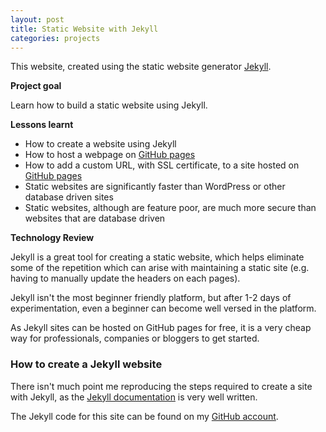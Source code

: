 ```yaml
---
layout: post
title: Static Website with Jekyll
categories: projects
---
```

This website, created using the static website generator <a href="https://jekyllrb.com">Jekyll</a>.

<!-- more -->
<b>Project goal</b> 

Learn how to build a static website using Jekyll. 

<b>Lessons learnt</b>
<ul>
	<li>How to create a website using Jekyll</li>
	<li>How to host a webpage on <a href="https://pages.github.com/">GitHub pages</a></li>
	<li>How to add a custom URL, with SSL certificate, to a site hosted on <a href="https://pages.github.com/">GitHub pages</a></li>
	<li>Static websites are significantly faster than WordPress or other database driven sites</li>
	<li>Static websites, although are feature poor, are much more secure than websites that are database driven</li>
</ul>

<b>Technology Review</b>

Jekyll is a great tool for creating a static website, which helps eliminate some of the repetition which can arise with maintaining a static site (e.g. having to manually update the headers on each pages).

Jekyll isn't the most beginner friendly platform, but after 1-2 days of experimentation, even a beginner can become well versed in the platform.

As Jekyll sites can be hosted on GitHub pages for free, it is a very cheap way for professionals, companies or bloggers to get started.


<h3>How to create a Jekyll website</h3>
There isn't much point me reproducing the steps required to create a site with Jekyll, as the <a href="https://jekyllrb.com">Jekyll documentation</a> is very well written.

The Jekyll code for this site can be found on my <a href="https://github.com/toddy86/dequincey.blog">GitHub account</a>.







